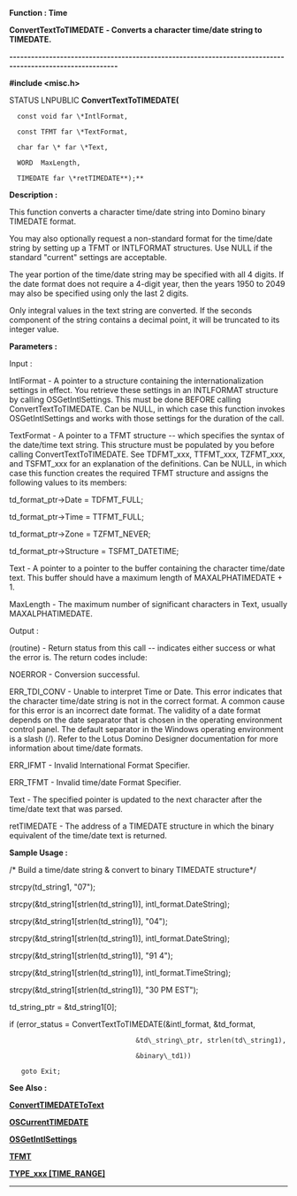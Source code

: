 




<!--
 /\* Font Definitions \*/
 @font-face
 {font-family:Courier;
 panose-1:2 7 4 9 2 2 5 2 4 4;}
@font-face
 {font-family:"Tms Rmn";
 panose-1:2 2 6 3 4 5 5 2 3 4;}
@font-face
 {font-family:Helv;
 panose-1:2 11 6 4 2 2 2 3 2 4;}
@font-face
 {font-family:"Cambria Math";
 panose-1:2 4 5 3 5 4 6 3 2 4;}
 /\* Style Definitions \*/
 p.MsoNormal, li.MsoNormal, div.MsoNormal
 {margin-top:0cm;
 margin-right:0cm;
 margin-bottom:8.0pt;
 margin-left:0cm;
 line-height:107%;
 font-size:11.0pt;
 font-family:"Calibri",sans-serif;}
.MsoChpDefault
 {font-size:11.0pt;}
.MsoPapDefault
 {margin-bottom:8.0pt;
 line-height:107%;}
 /\* Page Definitions \*/
 @page WordSection1
 {size:612.0pt 792.0pt;
 margin:72.0pt 72.0pt 72.0pt 72.0pt;}
div.WordSection1
 {page:WordSection1;}
-->




 


**Function : Time**



**ConvertTextToTIMEDATE** **- Converts
a character time/date string to TIMEDATE.**


**----------------------------------------------------------------------------------------------------------**



**#include <misc.h>**



STATUS
LNPUBLIC **ConvertTextToTIMEDATE(**  

      const void far \*IntlFormat,  

      const TFMT far \*TextFormat,  

      char far \* far \*Text,  

      WORD  MaxLength,  

      TIMEDATE far \*retTIMEDATE**);**



**Description :**



This
function converts a character time/date string into Domino binary TIMEDATE
format.   

  

You may also optionally request a non-standard format for the time/date string
by setting up a TFMT or INTLFORMAT structures.  Use NULL if the standard
"current" settings are  acceptable.


 


The year
portion of the time/date string may be specified with all 4 digits.  If the
date format does not require a 4-digit year, then the years 1950 to 2049 may
also be specified using only the last 2 digits.  

  




Only
integral values in the text string are converted.  If the seconds component of
the string contains a decimal point, it will be truncated to its integer value.


 


**Parameters :**



Input :  

IntlFormat  -  A pointer to a structure containing the internationalization
settings in effect. You retrieve these settings in an INTLFORMAT structure by
calling OSGetIntlSettings.  This must be done BEFORE calling
ConvertTextToTIMEDATE.  Can be NULL, in which case this function invokes
OSGetIntlSettings and works with those settings for the duration of the call.  

  

TextFormat  -  A pointer to a TFMT structure -- which specifies the syntax of
the date/time text string.   This structure must be populated by you before
calling ConvertTextToTIMEDATE. See TDFMT\_xxx, TTFMT\_xxx, TZFMT\_xxx, and
TSFMT\_xxx for an explanation of the definitions.   Can be NULL, in which case
this function creates the required TFMT structure and assigns the following
values to its members:   

  

td\_format\_ptr->Date = TDFMT\_FULL;  

td\_format\_ptr->Time = TTFMT\_FULL;  

td\_format\_ptr->Zone = TZFMT\_NEVER;  

td\_format\_ptr->Structure = TSFMT\_DATETIME;  

  

  

Text  -  A pointer to a pointer to the buffer containing the character
time/date text. This buffer should have a maximum length of MAXALPHATIMEDATE +
1.  

  

MaxLength  -  The maximum number of significant characters in Text, usually
MAXALPHATIMEDATE.  

  




Output :  

(routine)  -  Return status from this call -- indicates either success or what
the error is. The return codes include:   

  

NOERROR - Conversion successful.   

ERR\_TDI\_CONV - Unable to interpret Time or Date.  This error indicates that the
character time/date string is not in the correct format.  A common cause for
this error is an incorrect date format.  The validity of a date format depends
on the date separator that is chosen in the operating environment control
panel.  The default separator in the Windows operating environment is a slash
(/).  Refer to the Lotus Domino Designer documentation for more information
about time/date formats.  

ERR\_IFMT - Invalid International Format Specifier.  

ERR\_TFMT - Invalid time/date Format Specifier.  

  

  

Text  -  The specified pointer is updated to the next character after the
time/date text that was parsed.  

  

retTIMEDATE  -  The address of a TIMEDATE structure in which the binary
equivalent of the time/date text is returned.  

  




 **Sample Usage :**


   /\* Build a time/date
string & convert to binary TIMEDATE structure\*/  

  

   strcpy(td\_string1, "07");  

   strcpy(&td\_string1[strlen(td\_string1)], intl\_format.DateString);  

   strcpy(&td\_string1[strlen(td\_string1)], "04");  

   strcpy(&td\_string1[strlen(td\_string1)], intl\_format.DateString);  

   strcpy(&td\_string1[strlen(td\_string1)], "91 4");  

   strcpy(&td\_string1[strlen(td\_string1)], intl\_format.TimeString);  

   strcpy(&td\_string1[strlen(td\_string1)], "30 PM EST");  

   td\_string\_ptr = &td\_string1[0];  

  

   if (error\_status = ConvertTextToTIMEDATE(&intl\_format, &td\_format,  

                                    &td\_string\_ptr, strlen(td\_string1),  

                                    &binary\_td1))  

       goto Exit;


 **See Also :**


**[ConvertTIMEDATEToText](ConvertTIMEDATEToText.md)**


**[OSCurrentTIMEDATE](OSCurrentTIMEDATE.md)**


**[OSGetIntlSettings](OSGetIntlSettings.md)**


**[TFMT](TFMT.md)**


**[TYPE\_xxx [TIME\_RANGE]](notes:///8525872100478C66/61FD4E9848264AD28525620B006BA8BD/C598A7AE1C5A2C6A8525622E00645C02)**



----------------------------------------------------------------------------------------------------------


 





